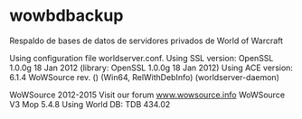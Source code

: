 # wowbdbackup
Respaldo de bases de datos de servidores privados de World of Warcraft

Using configuration file worldserver.conf.
Using SSL version: OpenSSL 1.0.0g 18 Jan 2012 (library: OpenSSL 1.0.0g 18 Jan 2012)
Using ACE version: 6.1.4
WoWSource rev.  () (Win64, RelWithDebInfo) (worldserver-daemon)

WoWSource 2012-2015
Visit our forum www.wowsource.info
WoWSource V3 Mop 5.4.8
Using World DB: TDB 434.02
